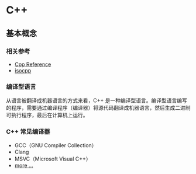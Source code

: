 # C++ 

## 基本概念

### 相关参考

- [Cpp Reference](https://en.cppreference.com/w/)
- [isocpp](https://isocpp.org/)

### 编译型语言

从语言被翻译成机器语言的方式来看，C++ 是一种编译型语言。编译型语言编写的程序，需要通过编译程序（编译器）将源代码翻译成机器语言，然后生成二进制可执行程序，最后在计算机上运行。

### C++ 常见编译器
- GCC（GNU Compiler Collection）
- Clang
- MSVC（Microsoft Visual C++）
- [more ...](https://isocpp.org/get-started)



